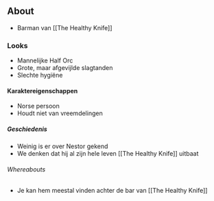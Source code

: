 ## About
- Barman van [[The Healthy Knife]]

### Looks
- Mannelijke Half Orc
- Grote, maar afgevijlde slagtanden
- Slechte hygiëne

#### Karaktereigenschappen
- Norse persoon
- Houdt niet van vreemdelingen

##### Geschiedenis
- Weinig is er over Nestor gekend
- We denken dat hij al zijn hele leven [[The Healthy Knife]] uitbaat

###### Whereabouts
- Je kan hem meestal vinden achter de bar van [[The Healthy Knife]]